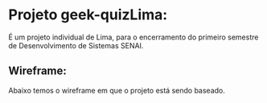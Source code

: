 # Projeto geek-quizLima:
É um projeto individual de Lima, para o encerramento do primeiro semestre de Desenvolvimento de Sistemas SENAI.
## Wireframe:
Abaixo temos o wireframe em que o projeto está sendo baseado.
